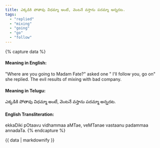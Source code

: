 ```yaml
---
title: ఎక్కడికి పోతావు విధమ్మా అంటే, వెంటనే వస్తాను పదమ్మా అన్నదట.
tags:
  - "replied"
  - "mixing"
  - "going"
  - "go"
  - "follow"
---
```


{% capture data %}
#### Meaning in English:
"Where are you going to Madam Fate?" asked one " I'll follow you, go on" she replied.
The evil results of mixing with bad company.

#### Meaning in Telugu:
ఎక్కడికి పోతావు విధమ్మా అంటే, వెంటనే వస్తాను పదమ్మా అన్నదట.

#### English Transliteration:
ekkaDiki pOtaavu vidhammaa aMTae, veMTanae vastaanu padammaa annadaTa.
{% endcapture %}

{{ data | markdownify }}

